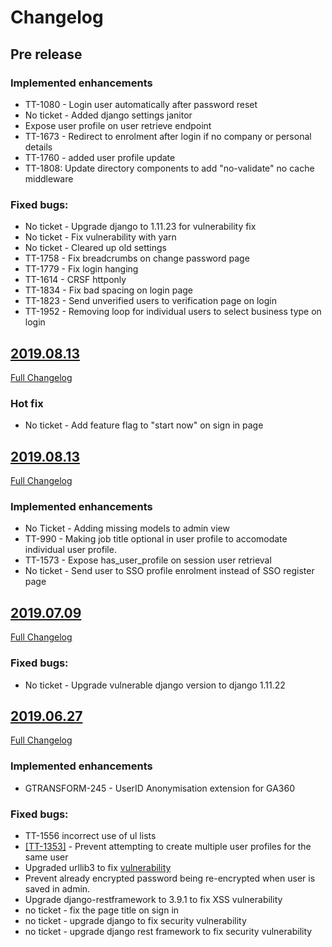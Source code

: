 # Changelog

## Pre release

### Implemented enhancements
- TT-1080 - Login user automatically after password reset
- No ticket - Added django settings janitor
- Expose user profile on user retrieve endpoint
- TT-1673 - Redirect to enrolment after login if no company or personal details
- TT-1760 - added user profile update
- TT-1808: Update directory components to add "no-validate" no cache middleware

### Fixed bugs:
- No ticket - Upgrade django to 1.11.23 for vulnerability fix
- No ticket - Fix vulnerability with yarn
- No ticket - Cleared up old settings
- TT-1758 - Fix breadcrumbs on change password page
- TT-1779 - Fix login hanging
- TT-1614 - CRSF httponly
- TT-1834 - Fix bad spacing on login page
- TT-1823 - Send unverified users to verification page on login
- TT-1952 - Removing loop for individual users to select business type on login


## [2019.08.13](https://github.com/uktrade/directory-sso/releases/tag/2019.08.13_1)
[Full Changelog](https://github.com/uktrade/directory-sso/compare/2019.08.13...2019.08.13_1)

### Hot fix
- No ticket - Add feature flag to "start now" on sign in page

## [2019.08.13](https://github.com/uktrade/directory-sso/releases/tag/2019.08.13)
[Full Changelog](https://github.com/uktrade/directory-sso/compare/2019.07.09...2019.08.13)

### Implemented enhancements
- No Ticket - Adding missing models to admin view
- TT-990 -  Making job title optional in user profile to accomodate individual user profile.
- TT-1573 - Expose has_user_profile on session user retrieval
- No ticket - Send user to SSO profile enrolment instead of SSO register page

## [2019.07.09](https://github.com/uktrade/directory-sso/releases/tag/2019.07.09)
[Full Changelog](https://github.com/uktrade/directory-sso/compare/2019.06.27...2019.07.09)

### Fixed bugs:
- No ticket - Upgrade vulnerable django version to django 1.11.22

## [2019.06.27](https://github.com/uktrade/directory-sso/releases/tag/2019.06.27)
[Full Changelog](https://github.com/uktrade/directory-sso/compare/2019.04.11...2019.06.27)

### Implemented enhancements
- GTRANSFORM-245 - UserID Anonymisation extension for GA360

### Fixed bugs:
- TT-1556 incorrect use of ul lists
- [[TT-1353]](https://uktrade.atlassian.net/browse/TT-1353) - Prevent attempting to create multiple user profiles for the same user
- Upgraded urllib3 to fix [vulnerability](https://nvd.nist.gov/vuln/detail/CVE-2019-11324)
- Prevent already encrypted password being re-encrypted when user is saved in admin.
- Upgrade django-restframework to 3.9.1 to fix XSS vulnerability
- no ticket - fix the page title on sign in
- no ticket - upgrade django to fix security vulnerability
- no ticket - upgrade django rest framework to fix security vulnerability

